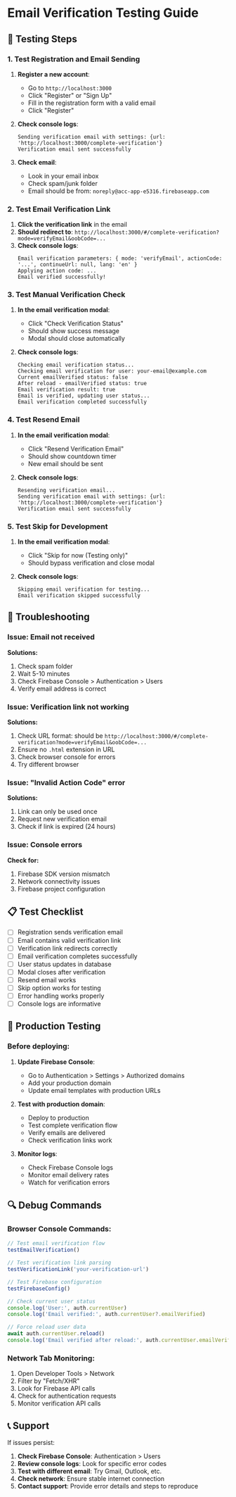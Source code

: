 # Email Verification Testing Guide

## 🧪 **Testing Steps**

### 1. **Test Registration and Email Sending**

1. **Register a new account**:
   - Go to `http://localhost:3000`
   - Click "Register" or "Sign Up"
   - Fill in the registration form with a valid email
   - Click "Register"

2. **Check console logs**:
   ```
   Sending verification email with settings: {url: 'http://localhost:3000/complete-verification'}
   Verification email sent successfully
   ```

3. **Check email**:
   - Look in your email inbox
   - Check spam/junk folder
   - Email should be from: `noreply@acc-app-e5316.firebaseapp.com`

### 2. **Test Email Verification Link**

1. **Click the verification link** in the email
2. **Should redirect to**: `http://localhost:3000/#/complete-verification?mode=verifyEmail&oobCode=...`
3. **Check console logs**:
   ```
   Email verification parameters: { mode: 'verifyEmail', actionCode: '...', continueUrl: null, lang: 'en' }
   Applying action code: ...
   Email verified successfully!
   ```

### 3. **Test Manual Verification Check**

1. **In the email verification modal**:
   - Click "Check Verification Status"
   - Should show success message
   - Modal should close automatically

2. **Check console logs**:
   ```
   Checking email verification status...
   Checking email verification for user: your-email@example.com
   Current emailVerified status: false
   After reload - emailVerified status: true
   Email verification result: true
   Email is verified, updating user status...
   Email verification completed successfully
   ```

### 4. **Test Resend Email**

1. **In the email verification modal**:
   - Click "Resend Verification Email"
   - Should show countdown timer
   - New email should be sent

2. **Check console logs**:
   ```
   Resending verification email...
   Sending verification email with settings: {url: 'http://localhost:3000/complete-verification'}
   Verification email sent successfully
   ```

### 5. **Test Skip for Development**

1. **In the email verification modal**:
   - Click "Skip for now (Testing only)"
   - Should bypass verification and close modal

2. **Check console logs**:
   ```
   Skipping email verification for testing...
   Email verification skipped successfully
   ```

## 🔧 **Troubleshooting**

### **Issue: Email not received**

**Solutions:**
1. Check spam folder
2. Wait 5-10 minutes
3. Check Firebase Console > Authentication > Users
4. Verify email address is correct

### **Issue: Verification link not working**

**Solutions:**
1. Check URL format: should be `http://localhost:3000/#/complete-verification?mode=verifyEmail&oobCode=...`
2. Ensure no `.html` extension in URL
3. Check browser console for errors
4. Try different browser

### **Issue: "Invalid Action Code" error**

**Solutions:**
1. Link can only be used once
2. Request new verification email
3. Check if link is expired (24 hours)

### **Issue: Console errors**

**Check for:**
1. Firebase SDK version mismatch
2. Network connectivity issues
3. Firebase project configuration

## 📋 **Test Checklist**

- [ ] Registration sends verification email
- [ ] Email contains valid verification link
- [ ] Verification link redirects correctly
- [ ] Email verification completes successfully
- [ ] User status updates in database
- [ ] Modal closes after verification
- [ ] Resend email works
- [ ] Skip option works for testing
- [ ] Error handling works properly
- [ ] Console logs are informative

## 🚀 **Production Testing**

### **Before deploying:**

1. **Update Firebase Console**:
   - Go to Authentication > Settings > Authorized domains
   - Add your production domain
   - Update email templates with production URLs

2. **Test with production domain**:
   - Deploy to production
   - Test complete verification flow
   - Verify emails are delivered
   - Check verification links work

3. **Monitor logs**:
   - Check Firebase Console logs
   - Monitor email delivery rates
   - Watch for verification errors

## 🔍 **Debug Commands**

### **Browser Console Commands:**

```javascript
// Test email verification flow
testEmailVerification()

// Test verification link parsing
testVerificationLink('your-verification-url')

// Test Firebase configuration
testFirebaseConfig()

// Check current user status
console.log('User:', auth.currentUser)
console.log('Email verified:', auth.currentUser?.emailVerified)

// Force reload user data
await auth.currentUser.reload()
console.log('Email verified after reload:', auth.currentUser.emailVerified)
```

### **Network Tab Monitoring:**

1. Open Developer Tools > Network
2. Filter by "Fetch/XHR"
3. Look for Firebase API calls
4. Check for authentication requests
5. Monitor verification API calls

## 📞 **Support**

If issues persist:

1. **Check Firebase Console**: Authentication > Users
2. **Review console logs**: Look for specific error codes
3. **Test with different email**: Try Gmail, Outlook, etc.
4. **Check network**: Ensure stable internet connection
5. **Contact support**: Provide error details and steps to reproduce 